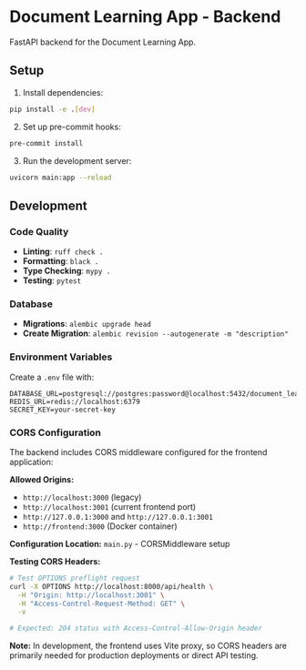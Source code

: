 # Document Learning App - Backend

FastAPI backend for the Document Learning App.

## Setup

1. Install dependencies:
```bash
pip install -e .[dev]
```

2. Set up pre-commit hooks:
```bash
pre-commit install
```

3. Run the development server:
```bash
uvicorn main:app --reload
```

## Development

### Code Quality

- **Linting**: `ruff check .`
- **Formatting**: `black .`
- **Type Checking**: `mypy .`
- **Testing**: `pytest`

### Database

- **Migrations**: `alembic upgrade head`
- **Create Migration**: `alembic revision --autogenerate -m "description"`

### Environment Variables

Create a `.env` file with:

```
DATABASE_URL=postgresql://postgres:password@localhost:5432/document_learning
REDIS_URL=redis://localhost:6379
SECRET_KEY=your-secret-key
```

### CORS Configuration

The backend includes CORS middleware configured for the frontend application:

**Allowed Origins:**
- `http://localhost:3000` (legacy)
- `http://localhost:3001` (current frontend port)
- `http://127.0.0.1:3000` and `http://127.0.0.1:3001`
- `http://frontend:3000` (Docker container)

**Configuration Location:** `main.py` - CORSMiddleware setup

**Testing CORS Headers:**
```bash
# Test OPTIONS preflight request
curl -X OPTIONS http://localhost:8000/api/health \
  -H "Origin: http://localhost:3001" \
  -H "Access-Control-Request-Method: GET" \
  -v

# Expected: 204 status with Access-Control-Allow-Origin header
```

**Note:** In development, the frontend uses Vite proxy, so CORS headers are primarily needed for production deployments or direct API testing.